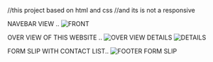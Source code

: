 //this project based on html and css 
//and its is not a responsive 

NAVEBAR VIEW ..
![FRONT ](https://github.com/nitishsghh/Porsche/assets/120895433/4e4d4333-e339-4482-9e90-b8020146a7ba)


OVER VIEW OF THIS WEBSITE ..
![OVER VIEW](https://github.com/nitishsghh/Porsche/assets/120895433/123f5fa4-f850-4073-9764-7669c86734e2)
DETAILS
![DETAILS ](https://github.com/nitishsghh/Porsche/assets/120895433/55b880d3-d2fd-4ee1-b78e-cca4892755bc)

FORM SLIP WITH CONTACT LIST..
![FOOTER FORM SLIP](https://github.com/nitishsghh/Porsche/assets/120895433/928db0d2-01d2-4534-bcc3-9f3f6f8c5691)
